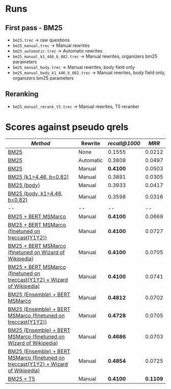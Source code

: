 # Runs

## First pass - BM25

  * `bm25.trec` -> raw questions
  * `bm25_manual.trec` -> Manual rewrites
  * `bm25_automatic.trec` -> Automatic rewrites
  * `bm25_manual_k1_446_b_082.trec` -> Manual rewrites, organizers bm25 parameters 
  * `bm25_manual_body.trec` -> Manual rewrites, body field only
  * `bm25_manual_body_k1_446_b_082.trec` -> Manual rewrites, body field only, organizers bm25 parameters

## Reranking

  * `bm25_manual_rerank_t5.trec` -> Manual rewrites, T5 reranker

# Scores against pseudo qrels

| *Method* | Rewrite | *recall@1000* | *MRR* |
| -- | -- | -- | -- |
| [BM25](/config/bm25.yaml) | None | 0.1555 | 0.0212 |
| [BM25](/config/bm25_automatic.yaml) | Automatic | 0.3808 | 0.0497 |
| [BM25](/config/bm25_manual.yaml) | Manual | **0.4100** | 0.0503 |
| [BM25 (k1=4.46, b=0.82)](/config/bm25_k1_446_b_082_manual.yaml) | Manual | 0.3891 | 0.0305 |
| [BM25 (body)](/config/bm25_body_manual.yaml) | Manual | 0.3933 | 0.0417 |
| [BM25 (body, k1=4.46, b=0.82)](/config/bm25_body_k1_446_b_082_manual.yaml) | Manual | 0.3598 | 0.0316 |
| -- | -- | -- | -- |
| [BM25 + BERT MSMarco](/config/fine_tuning/bm25_manual_msmarco.yaml) | Manual | **0.4100** | 0.0669 |
| [BM25 + BERT MSMarco (finetuned on treccast(Y1Y2))](/config/fine_tuning/bm25_manual_msmarco_treccast.yaml) | Manual | **0.4100** | 0.0727 |
| [BM25 + BERT MSMarco (finetuned on Wizard of Wikipedia)](/config/fine_tuning/bm25_manual_msmarco_wow.yaml) | Manual | **0.4100** | 0.0705 |
| [BM25 +  BERT MSMarco (finetuned on treccast(Y1Y2) + Wizard of Wikipedia)](/config/fine_tuning/bm25_manual_msmarco_treccast_wow.yaml) | Manual | **0.4100** | 0.0741 |
| [BM25 (Ensemble) + BERT MSMarco](/config/fine_tuning/bm25_ensemble_manual_msmarco.yaml) | Manual | **0.4812** | 0.0702 |
| [BM25 (Ensemble) + BERT MSMarco (finetuned on treccast(Y1Y2))](/config/fine_tuning/bm25_ensemble_manual_msmarco_treccast.yaml) | Manual | **0.4728** | 0.0705 |
| [BM25 (Ensemble) + BERT MSMarco (finetuned on Wizard of Wikipedia)](/config/fine_tuning/bm25_ensemble_manual_msmarco_wow.yaml) | Manual | **0.4686** | 0.0703 |
| [BM25 (Ensemble) +  BERT MSMarco (finetuned on treccast(Y1Y2) + Wizard of Wikipedia)](/config/fine_tuning/bm25_ensemble_manual_msmarco_treccast_wow.yaml) | Manual | **0.4854** | 0.0725 |
| [BM25 + T5](/config/bm25_manual_rerank_t5.yaml) | Manual | **0.4100** | **0.1109** |
